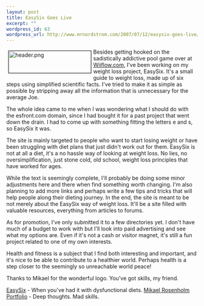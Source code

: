 ```yaml
--- 
layout: post
title: EasySix Goes Live
excerpt: ""
wordpress_id: 63
wordpress_url: http://www.mrnordstrom.com/2007/07/12/easysix-goes-live/
---
```

<img src="http://www.mrnordstrom.com/wp-content/uploads/projects/easysix/header.png" alt="header.png" title="header.png" style="margin: 5px" align="left" border="1" height="58" width="217" />Besides getting hooked on the sadistically addictive pool game over at <a href="http://www.wiiflow.com" title="Wiiflow.com" target="_blank">Wiiflow.com</a>, I've been working on my weight loss project, EasySix. It's a small guide to weight loss, made up of six steps using simplified scientific facts. I've tried to make it as simple as possible by stripping away all the information that is unnecessary for the average Joe.

The whole idea came to me when I was wondering what I should do with the esfront.com domain, since I had bought it for a past project that went down the drain. I had to come up with something fitting the letters e and s, so EasySix it was.

<!--more-->The site is mainly targeted to people who want to start losing weight or have been struggling with diet plans that just didn't work out for them. EasySix is not at all a diet, it's a no hassle way of looking at weight loss. No lies, no oversimplification, just stone cold, old school, weight loss principles that have worked for ages.

While the text is seemingly complete, I'll probably be doing some minor adjustments here and there when find something worth changing. I'm also planning to add more links and perhaps write a few tips and tricks that will help people along their dieting journey. In the end, the site is meant to be not merely about the EasySix way of weight loss. It'll be a site filled with valuable resources, everything from articles to forums.

As for promotion, I've only submitted it to a few directories yet. I don't have much of a budget to work with but I'll look into paid advertising and see what my options are. Even if it's not a cash or visitor magnet, it's still a fun project related to one of my own interests.

Health and fitness is a subject that I find both interesting and important, and it's nice to be able to contribute to a healthier world. Perhaps health is a step closer to the seemingly so unreachable world peace!

Thanks to Mikael for the wonderful logo. You've got skills, my friend.

<a href="http://www.esfront.com" title="EasySix - Weight Loss Made Simple" target="_blank">EasySix</a> - When you've had it with dysfunctional diets.
<a href="http://mr.devil.se/portfolio" title="Mikael Rosenholm Portfolio" target="_blank">Mikael Rosenholm Portfolio</a> - Deep thoughts. Mad skills.
